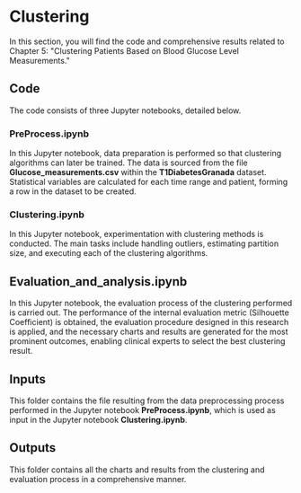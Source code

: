 # Clustering
In this section, you will find the code and comprehensive results related to Chapter 5: "Clustering Patients Based on Blood Glucose Level Measurements."

## Code
The code consists of three Jupyter notebooks, detailed below.

### PreProcess.ipynb
In this Jupyter notebook, data preparation is performed so that clustering algorithms can later be trained. The data is sourced from the file **Glucose_measurements.csv** within the **T1DiabetesGranada** dataset. Statistical variables are calculated for each time range and patient, forming a row in the dataset to be created.

### Clustering.ipynb 
In this Jupyter notebook, experimentation with clustering methods is conducted. The main tasks include handling outliers, estimating partition size, and executing each of the clustering algorithms.

## Evaluation_and_analysis.ipynb
In this Jupyter notebook, the evaluation process of the clustering performed is carried out. The performance of the internal evaluation metric (Silhouette Coefficient) is obtained, the evaluation procedure designed in this research is applied, and the necessary charts and results are generated for the most prominent outcomes, enabling clinical experts to select the best clustering result.

## Inputs
This folder contains the file resulting from the data preprocessing process performed in the Jupyter notebook **PreProcess.ipynb**, which is used as input in the Jupyter notebook **Clustering.ipynb**.

## Outputs
This folder contains all the charts and results from the clustering and evaluation process in a comprehensive manner.
